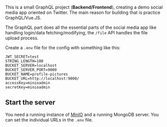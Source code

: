 This is a small GraphQL project (**Backend/Frontend**), creating a demo social media app oriented on Twitter. The main reason for building that is practice GraphQL/Vue.JS.

The GraphQL part does all the essential parts of the social media app like handling login/data fetching/modifying, the `/file` API handles the file upload process.

Create a `.env` file for the config with something like this:

```
JWT_SECRET=test
STRING_LENGTH=100
BUCKET_SERVER=localhost
BUCKET_SERVER_PORT=9000
BUCKET_NAME=profile-pictures
BUCKET_URL=http://localhost:9000/
accessKey=minioadmin
secretKey=minioadmin
```

## Start the server
You need a running instance of [MinIO](https://github.com/minio/minio) and a running MongoDB server. You can set the individual URLs in the `.env` file.
